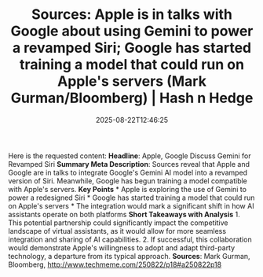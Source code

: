 ﻿---
title: "Sources: Apple is in talks with Google about using Gemini to power a revamped Siri; Google has started training a model that could run on Apple's servers (Mark Gurman/Bloomberg) | Hash n Hedge"
date: "2025-08-22T12:46:25"
category: "Markets"
summary: ""
slug: "sources-apple-is-in-talks-with-google-about-using-gemini-to-"
source_urls:
  - ""
seo:
  title: "Sources: Apple is in talks with Google about using Gemini to power a revamped Siri; Google has started training a model that could run on Apple's servers (Mark Gurman/Bloomberg) | Hash n Hedge | Hash n Hedge"
  description: ""
  keywords: ["news", "markets", "brief"]
---
Here is the requested content:  **Headline**: Apple, Google Discuss Gemini for Revamped Siri  **Summary Meta Description**: Sources reveal that Apple and Google are in talks to integrate Google's Gemini AI model into a revamped version of Siri. Meanwhile, Google has begun training a model compatible with Apple's servers.  **Key Points**  * Apple is exploring the use of Gemini to power a redesigned Siri * Google has started training a model that could run on Apple's servers * The integration would mark a significant shift in how AI assistants operate on both platforms  **Short Takeaways with Analysis**  1. This potential partnership could significantly impact the competitive landscape of virtual assistants, as it would allow for more seamless integration and sharing of AI capabilities. 2. If successful, this collaboration would demonstrate Apple's willingness to adopt and adapt third-party technology, a departure from its typical approach.  **Sources**: Mark Gurman, Bloomberg, http://www.techmeme.com/250822/p18#a250822p18
